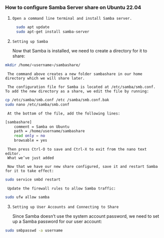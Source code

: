 ### How to configure Samba Server share on Ubuntu 22.04

1. `Open a command line terminal and install Samba server.`

```bash
     sudo apt update
     sudo apt-get install samba-server
```

2. `Setting up Samba`

     Now that Samba is installed, we need to create a directory for it to share:

```bash
mkdir /home/<username>/sambashare/
```

     The command above creates a new folder sambashare in our home directory which we will share later.

     The configuration file for Samba is located at /etc/samba/smb.conf. To add the new directory as a share, we edit the file by running:

```bash
cp /etc/samba/smb.conf /etc /samba/smb.conf.bak
sudo nano /etc/samba/smb.conf
```

     At the bottom of the file, add the following lines:

```bash
[sambashare]
    comment = Samba on Ubuntu
    path = /home/username/sambashare
    read only = no
    browsable = yes
```

     Then press Ctrl-O to save and Ctrl-X to exit from the nano text editor.
     What we’ve just added

     Now that we have our new share configured, save it and restart Samba for it to take effect:

```bash
sudo service smbd restart
```

     Update the firewall rules to allow Samba traffic:

```bash
sudo ufw allow samba
```

3. `Setting up User Accounts and Connecting to Share`

     Since Samba doesn’t use the system account password, we need to set up a Samba password for our user account:

```bash
sudo smbpasswd -a username
```